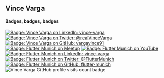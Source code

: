 ## Vince Varga

#### Badges, badges, badges

[![Badge: Vince Varga on LinkedIn: vince-varga](https://img.shields.io/badge/LinkedIn-Vince%E2%80%92Varga-0077B5.svg?logoWidth=20&labelColor=0077B5&color=293e4a&style=plastic&logo=linkedin&logoColor=white)](https://www.linkedin.com/in/vince-varga/ "Visit Vince Varga's profile on LinkedIn")
[![Badge: Vince Varga on Twitter: @realVinceVarga](https://img.shields.io/badge/Twitter-%40realVinceVarga-1ea1f1.svg?logoWidth=20&labelColor=1ea1f1&color=18202c&style=plastic&logo=twitter&logoColor=white)](https://twitter.com/realVinceVarga/ "Visit Vince Varga's profile on Twitter")
[![Badge: Vince Varga on GitHub: vargavince91](https://img.shields.io/badge/GitHub-vargavince91-242a2f.svg?logoWidth=20&labelColor=242a2f&color=3f4448&style=plastic&logo=github&logoColor=white)](https://github.com/vargavince91/ "Visit Vince Varga's profile on GitHub")
[![Badge: Flutter Munich on Meetup](https://img.shields.io/badge/Meetup-Flutter%E2%80%92Munich-f7415f.svg?logoWidth=20&labelColor=f7415f&color=00455d&style=plastic&logo=meetup&logoColor=white)](https://meetup.com/Flutter-Munich/ "Join Flutter Munich next event on Meetup")
[![Badge: Flutter Munich on YouTube](https://img.shields.io/badge/YouTube-Flutter%20Munich-ff0101.svg?logoWidth=20&labelColor=ff0101&color=191919&style=plastic&logo=youtube&logoColor=white)](https://www.youtube.com/channel/UC-ts4XH21boCnblu8YK9TsA "Watch Flutter Munich's videos on YouTube")
[![Badge: Flutter Munich on LinkedIn: vince-varga](https://img.shields.io/badge/LinkedIn-Flutter%E2%80%92Munich-0077B5.svg?logoWidth=20&labelColor=0077B5&color=293e4a&style=plastic&logo=linkedin&logoColor=white)](https://www.linkedin.com/company/Flutter-Munich "Read updates from Flutter Munich on LinkedIn")
[![Badge: Flutter Munich on Twitter: @FlutterMunich](https://img.shields.io/badge/Twitter-%40FlutterMunich-1ea1f1.svg?logoWidth=20&labelColor=1ea1f1&color=18202c&style=plastic&logo=twitter&logoColor=white)](https://twitter.com/FlutterMunich "Read updates from Flutter Munich on Twitter")
[![Badge: Flutter Munich on GitHub: flutter-munich](https://img.shields.io/badge/GitHub-flutter%E2%80%92munich-242a2f.svg?logoWidth=20&labelColor=242a2f&color=3f4448&style=plastic&logo=github&logoColor=white)](https://github.com/flutter-munich/ "Visit Flutter Munich's repositories on GitHub")
![Vince Varga GitHub profile visits count badge](https://badges.pufler.dev/visits/vargavince91/vargavince91)



<!--
**vargavince91/vargavince91** is a ✨ _special_ ✨ repository because its `README.md` (this file) appears on your GitHub profile.

Here are some ideas to get you started:

- 🔭 I’m currently working on Flutter, Dart.
  * Link to open source packages from pub.dev: working on open source in my free time and at SMAHO (weekday selector, ESP-Touch, explain why they are cool, link to pub dev for all the packages)
- Working at SMAHO, link open source GitHub organization
- I was pretty good with JavaScript, TypeScript, Python, Java one day
- 🌱 I’m currently learning Vim and Go.
- Fun fact: studied physics, living in Germany, likes to (? more like have to) learn languages.
- 📫 How to reach me: LinkedIn, GitHub, Twitter
- Organizer of Flutter Munich Meetup page, LinkedIn, Twitter, GitHub, YouTube
- Talks on YouTube: how far back should I go? CUDA?

Where are all the social sites' icons at???
GIFs: weekday selector
-->

